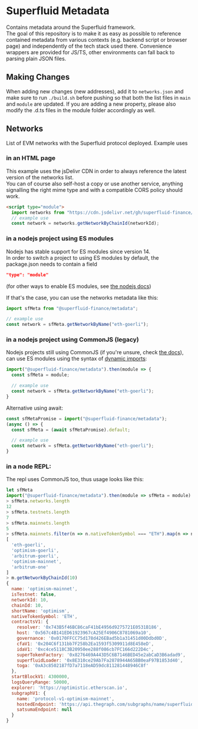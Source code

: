 # Superfluid Metadata

Contains metadata around the Superfluid framework.  
The goal of this repository is to make it as easy as possible to reference contained metadata from various contexts (e.g. backend script or browser page) and independently of the tech stack used there. Convenience wrappers are provided for JS/TS, other environments can fall back to parsing plain JSON files.

## Making Changes

When adding new changes (new addresses), add it to `networks.json` and make sure to run `./build.sh` before pushing so that both the list files in `main` and `module` are updated.
If you are adding a new property, please also modify the .d.ts files in the module folder accordingly as well.

## Networks

List of EVM networks with the Superfluid protocol deployed.
Example uses

### in an HTML page

This example uses the jsDelivr CDN in order to always reference the latest version of the networks list.  
You can of course also self-host a copy or use another service, anything signalling the right mime type and with a compatible CORS policy should work.

```html
<script type="module">
  import networks from "https://cdn.jsdelivr.net/gh/superfluid-finance/metadata/module/networks/index.js";
  // example use
  const network = networks.getNetworkByChainId(networkId);
```

### in a nodejs project using ES modules

Nodejs has stable support for ES modules since version 14.  
In order to switch a project to using ES modules by default, the package.json needs to contain a field
```json
"type": "module"
```
(for other ways to enable ES modules, see [the nodejs docs](https://nodejs.org/api/esm.html#enabling))

If that's the case, you can use the networks metadata like this:
```js
import sfMeta from "@superfluid-finance/metadata";

// example use
const network = sfMeta.getNetworkByName("eth-goerli");
```

### in a nodejs project using CommonJS (legacy)

Nodejs projects still using CommonJS (if you're unsure, check [the docs](https://nodejs.org/api/packages.html#determining-module-system)), can use ES modules using the syntax of [dynamic imports](https://nodejs.org/api/esm.html#import-expressions):
```js
import("@superfluid-finance/metadata").then(module => {
  const sfMeta = module;

  // example use
  const network = sfMeta.getNetworkByName("eth-goerli");
}
```

Alternative using await:
```js
const sfMetaPromise = import("@superfluid-finance/metadata");
(async () => {
  const sfMeta = (await sfMetaPromise).default;

  // example use
  const network = sfMeta.getNetworkByName("eth-goerli");
}
```

### in a node REPL:

The repl uses CommonJS too, thus usage looks like this:

```js
let sfMeta
import("@superfluid-finance/metadata").then(module => sfMeta = module)
> sfMeta.networks.length
12
> sfMeta.testnets.length
7
> sfMeta.mainnets.length
5
> sfMeta.mainnets.filter(n => n.nativeTokenSymbol === "ETH").map(n => n.name)
[
  'eth-goerli',
  'optimism-goerli',
  'arbitrum-goerli',
  'optimism-mainnet',
  'arbitrum-one'
]
> m.getNetworkByChainId(10)
{
  name: 'optimism-mainnet',
  isTestnet: false,
  networkId: 10,
  chainId: 10,
  shortName: 'optimism',
  nativeTokenSymbol: 'ETH',
  contractsV1: {
    resolver: '0x743B5f46BC86caF41bE4956d9275721E0531B186',
    host: '0x567c4B141ED61923967cA25Ef4906C8781069a10',
    governance: '0x0170FFCC75d178d426EBad5b1a31451d00Ddbd0D',
    cfaV1: '0x204C6f131bb7F258b2Ea1593f5309911d8E458eD',
    idaV1: '0xc4ce5118C3B20950ee288f086cb7FC166d222D4c',
    superTokenFactory: '0x8276469A443D5C6B7146BED45e2abCaD3B6adad9',
    superfluidLoader: '0x8E310ce29Ab7Fa2878944A65BB0eaF97B1853d40',
    toga: '0xA3c8502187fD7a7118eAD59dc811281448946C8f'
  },
  startBlockV1: 4300000,
  logsQueryRange: 50000,
  explorer: 'https://optimistic.etherscan.io',
  subgraphV1: {
    name: 'protocol-v1-optimism-mainnet',
    hostedEndpoint: 'https://api.thegraph.com/subgraphs/name/superfluid-finance/protocol-v1-optimism-mainnet',
    satsumaEndpoint: null
  }
}
```
